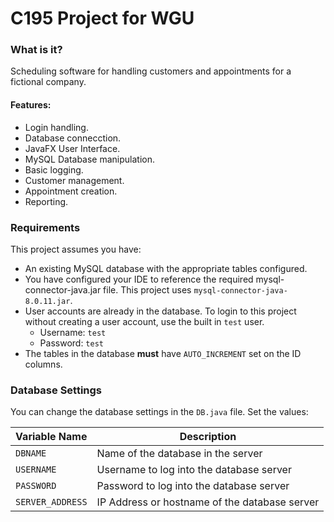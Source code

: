 # C195 Project for WGU
### What is it?
Scheduling software for handling customers and appointments for a fictional company.
#### Features:
* Login handling.
* Database connecction.
* JavaFX User Interface.
* MySQL Database manipulation.
* Basic logging.
* Customer management.
* Appointment creation.
* Reporting.

### Requirements
This project assumes you have:
 * An existing MySQL database with the appropriate tables configured.
 * You have configured your IDE to reference the required mysql-connector-java.jar file.  This project uses `mysql-connector-java-8.0.11.jar`.
 * User accounts are already in the database.  To login to this project without creating a user account, use the built in `test` user.
   * Username: `test`
   * Password: `test`
 * The tables in the database **must** have `AUTO_INCREMENT` set on the ID columns.

### Database Settings
You can change the database settings in the `DB.java` file.  Set the values:

| Variable Name | Description|
|---------------|------------|
|`DBNAME`       |Name of the database in the server |
|`USERNAME`     |Username to log into the database server |
|`PASSWORD`     |Password to log into the database server |
|`SERVER_ADDRESS` | IP Address or hostname of the database server |
